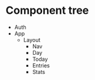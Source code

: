 # Component tree

- Auth
- App
  - Layout
    - Nav
    - Day
    - Today
    - Entries
    - Stats

